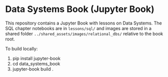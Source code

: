 # Data Systems Book (Jupyter Book)

This repository contains a Jupyter Book with lessons on Data Systems. The SQL chapter notebooks are in `lessons/sql/` and images are stored in a shared folder `../shared_assets/images/relational_dbs/` relative to the book root.

To build locally:
1. pip install jupyter-book
2. cd data_systems_book
3. jupyter-book build .